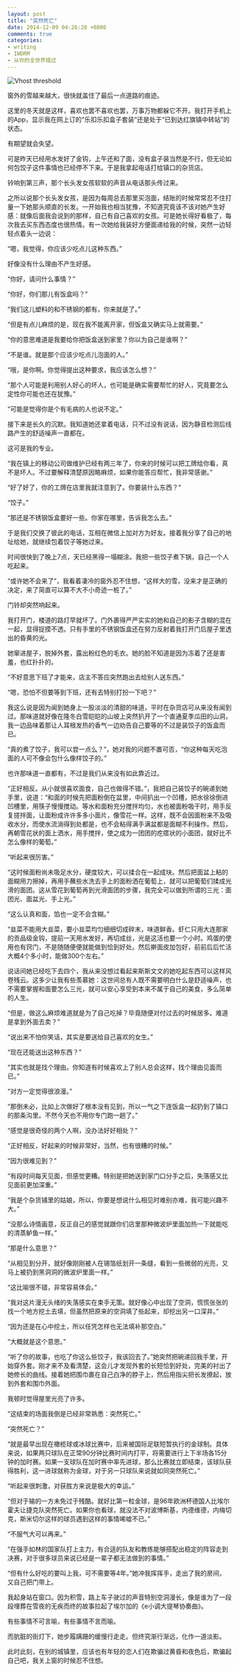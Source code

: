 ```yaml
---
layout: post
title: "突然死亡"
date: 2014-12-09 04:26:28 +0800
comments: true
categories:
- writing
- IWDRM
- 从你的全世界错过
---
```


![Vhost threshold](/downloads/images/2014_12/snow_night.jpg "Don't touch me...")

窗外的雪越来越大，很快就盖住了最后一点道路的痕迹。

这里的冬天就是这样，喜欢也罢不喜欢也罢，万事万物都躲它不开。我打开手机上的App，显示我在网上订的“乐扣乐扣盒子套装”还是处于“已到达红旗镇中转站”的状态。

有期望就会失望。

可是昨天已经用水发好了金钩，上午还和了面，没有盒子装当然是不行，但无论如何包饺子这件事情也已经停不下来。于是我拿起电话打给镇口的杂货店。

铃响到第三声，那个长头发女孩软软的声音从电话那头传过来。

之所以说那个长头发女孩，是因为每周总去那里买泡面，结账的时候常常忍不住打量一下她那头顺直的长发。一开始我也相当犹豫，不知道究竟该不该对她产生好感：就像后面我会说到的那样，自己有自己喜欢的女孩。可是她长得好看极了，每次我去买东西态度也很热情。有一次她给我装好方便面递给我的时候，突然一边轻轻点着头一边说：

“嗯，我觉得，你应该少吃点儿这种东西。”

好像没有什么理由不产生好感。

“你好，请问什么事情？”

“你好，你们那儿有饭盒吗？”

“我们这儿塑料的和不锈钢的都有，你来就是了。”

“但是有点儿麻烦的是，现在我不能离开家，但饭盒又确实马上就需要。”

“你的意思难道是我要给你把饭盒送到家里？你以为自己是谁啊？”

“不是谁。就是那个应该少吃点儿泡面的人。”

“哦，是你啊。你觉得提出这种要求，我应该怎么想？”

“那个人可能是利用别人好心的坏人，也可能是确实需要帮忙的好人，究竟要怎么定性你可能也还在犹豫。”

“可能是觉得你是个有毛病的人也说不定。”

接下来是长久的沉默。我知道她还拿着电话，只不过没有说话，因为静音检测后线路产生的舒适噪声一直都在。

这可是我的专业。

“我在镇上的移动公司做维护已经有两三年了，你来的时候可以把工牌给你看，真不是坏人。不过要解释清楚原因略麻烦，如果你能答应帮忙，我非常感谢。”

“好了好了，你的工牌在店里我就注意到了。你要装什么东西？”

“饺子。”

“那还是不锈钢饭盒要好一些。你家在哪里，告诉我怎么去。”

于是我们交换了彼此的电话，互相在微信上加对方为好友。接着我分享了自己的地址给她，就继续包着饺子等她过来。

时间很快到了晚上7点，天已经黑得一塌糊涂。我把一些饺子煮下锅，自己一个人吃起来。

“或许她不会来了”，我看着凄冷的窗外忍不住想，“这样大的雪，没来才是正确的决定，来了简直可以算不大不小奇迹一桩了。”

门铃却突然响起来。

我打开门，楼道的路灯早就坏了。门外裹得严严实实的她和自己的影子含糊的混在一起，显得捉摸不透。只有手里的不锈钢饭盒还在努力反射着我打开门后屋子里透出的昏黄的光。

她窜进屋子，脱掉外套，露出粉红色的毛衣。她的脸不知道是因为冻着了还是害羞，也红扑扑的。

“不好意思下班了才能来，店主不答应突然跑出去给别人送东西。”

“嗯，恐怕不但要等到下班，还有去特别打扮一下吧？”

我这么说是因为闻到她身上一股淡淡的清甜的味道，平时在杂货店可从来没有闻到过。那味道就好像在隆冬白雪皑皑的山坡上突然扒开了一个直通夏季瓜田的山洞，我一边品味着那让人耳根发热的香气一边劝告自己要等的不过是装饺子的饭盒而已。

“真的煮了饺子，我可以尝一点么？”，她对我的问题不置可否，“你这种每天吃泡面的人可不像会包什么像样饺子的。”

也许那味道一直都有，不过是我们从来没有如此靠近过。

“正好相反。从小就很喜欢面食，自己也做得不错。”，我把自己装饺子的碗递到她手里，说道：“和面的时候先把面粉倒在盆里，中间扒出一个凹槽，把水徐徐倒进凹槽里，用筷子慢慢搅动。等水和面粉充分搅拌均匀，水也被面粉吸干时，用手反复搓拌面，让面粉成许许多多小面片，像雪花一样。这样，既不会因面粉来不及吸收水分，而使水流淌得到处都是，也不会粘得满手满盆都是面糊不利操作。然后，再朝雪花状的面上洒水，用手搅拌，使之成为一团团的疙瘩状的小面团，就好比不怎么像样的葡萄。”

“听起来很厉害。”

“这时候面粉尚未吸足水分，硬度较大，可以揉合在一起成块。然后把面盆上粘的面糊用力擦掉，再用手蘸些水洗去手上的面粉洒在葡萄上，就可以把葡萄们揉成光滑的面团。这从雪花到葡萄再到光滑面团的步骤，我完全可以做到所谓的三光：面团光、面盆光、手上光。”

“这么认真和面，馅也一定不会含糊。”

“韭菜不能用大韭菜，要小韭菜均匀细细切成碎末，味道鲜香。虾仁只用大连那家的贡品级金钩，提前一天用水发好，再切成丝，光是这活也要一个小时。鸡蛋的使用也有窍门，不是随随便便就能做到恰到好处。然后擀面皮加包好，前前后后忙活大概4个多小时，能做300个左右。”

说话间她已经吃下去四个，我从来没想过看起来斯斯文文的她吃起东西可以这样风卷残云。这多少让我有些羡慕她：这世间总有人既不需要明白什么是舒适噪声，也不需要掌握和面要怎么三光，就可以安心享受到本来不属于自己的美食，多么简单的人生。

“但是，做这么麻烦难道就是为了自己吃掉？毕竟随便对付过去的时候居多。难道是拿到外面去卖？”

“说出来不怕你笑话，其实是要送给自己喜欢的女生。”

“现在还能送出这种东西？”

“其实也就是找个理由。你知道有时候喜欢上了别人总会这样，找个理由见面而已。”

“对方一定觉得很浪漫。”

“那倒未必，比如上次做好了根本没有见到，所以一气之下连饭盒一起扔到了镇口的那条沟里。不然今天也不用你专门跑一趟了。”

“感觉是很奇怪的两个人啊，没办法好好相处？”

“正好相反，好起来的时候非常好，当然，也有很糟的时候。”

“因为很难见到？”

“有段时间每天见面，但感觉更糟。特别是把她送到家门口分手之后，失落感又比见面前更加深重。”

“我是个杂货铺里的姑娘，所以，你要是想说什么相见时难别亦难，我可能兴趣不大。”

“没那么诗情画意，反正自己的感觉就跟你们店里那种微波炉里面加热一下就能吃的清蒸鲈鱼一样。”

“那是什么意思？”

“从相见到分开，就好像刚刚被人在锡箔纸划开一条缝，看到一些微弱的光亮，又马上被扔到黑洞洞的微波炉里面一样。”

“这比喻很不错，非常容易体会。”

“我对这片漫无头绪的失落感实在束手无策。就好像心中出现了空洞，慌慌张张的找一个地方挖土去填，但虽然把原来的空洞填了些起来，却挖出另一口深井。”

“因为还是在心中挖土，所以任凭怎样也无法填补那空白。”

“大概就是这个意思。”

“听了你的故事，也吃了你这么些饺子，我该回去了。”她突然把碗递回我手里，开始穿外套。刚才来不及看清楚，这会儿才发现外套的长短恰到好处，完美的衬出了她修长的曲线。接着她把围巾裹在自己白净的脖子上，然后用指尖把长发撩起，放到外套和围巾外面。

我顿时觉得屋里光亮了许多。

“这结束的场面我倒是已经非常熟悉：突然死亡。”

“突然死亡？”

“就是最早出现在橄榄球或冰球比赛中，后来被国际足联短暂执行的金球制。具体来说，如果两只球队在正常90分钟比赛时间内打平，将需要进行上下半场各15分钟的加时赛。如果一支球队在加时赛中率先进球，那么比赛就立即结束，该球队获得胜利，这一进球就称为金球，对于另一只球队来说就如同突然死亡。”

“听起来很刺激，对获胜方来说是极大的幸运。”

“但对于输的一方未免过于残酷。就好比第一粒金球，是96年欧洲杯德国人比埃尔霍夫让捷克队突然死亡。如果你也看球，就没法不对波博斯基，内德维德，内梅切克，斯米切尔这样的球员遇到这样的事情唏嘘不已。”

“不服气大可以再来。”

“在强手如林的国家队打上主力，有合适的队友和教练能够搭配出稳定的阵容走到决赛，对于很多球员来说已经是一辈子都无法做到的事情。”

“但有什么好吃的要叫上我，可不需要等4年。”她冲我挥挥手，走出了我的房间，又自己把门带上。

我起身站在窗口。因为积雪，路上车子驶过的声音特别空洞漫长，像是谁为了一段段埋葬在雪夜的无疾而终的故事拉起了埃尔加的《e小调大提琴协奏曲》。

有些事情不可言喻，有些事情不言而喻。

而肮脏的街灯下，她步履蹒跚的缓慢行走走。但终究渐行渐远，化作一道淡影。

此时此刻，在别的城镇里，应该也有年轻的恋人们在欺骗过黄昏和夜色后，欺骗起自己吧，我关上窗的时候忍不住想。
